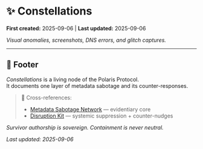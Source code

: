 # ✨ Constellations

**First created:** 2025-09-06 | **Last updated:** 2025-09-06  

*Visual anomalies, screenshots, DNS errors, and glitch captures.*

---

## 🏮 Footer  

*Constellations* is a living node of the Polaris Protocol.  
It documents one layer of metadata sabotage and its counter-responses.  

> 📡 Cross-references:  
> - [Metadata Sabotage Network](../../) — evidentiary core  
> - [Disruption Kit](../../../Disruption_Kit/) — systemic suppression + counter-nudges  

*Survivor authorship is sovereign. Containment is never neutral.*  

_Last updated: 2025-09-06_
